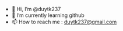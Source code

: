 - 👋 Hi, I’m @duytk237
- 🌱 I’m currently learning github
- 📫 How to reach me : duytk237@gmail.com

<!---
duytk237/duytk237 is a ✨ special ✨ repository because its `README.md` (this file) appears on your GitHub profile.
You can click the Preview link to take a look at your changes.
--->
